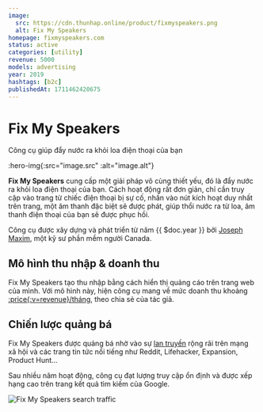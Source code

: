 ```yaml
---
image:
  src: https://cdn.thunhap.online/product/fixmyspeakers.png
  alt: Fix My Speakers
homepage: fixmyspeakers.com
status: active
categories: [utility]
revenue: 5000
models: advertising
year: 2019
hashtags: [b2c]
publishedAt: 1711462420675
---
```


# Fix My Speakers

Công cụ giúp đẩy nước ra khỏi loa điện thoại của bạn

:hero-img{:src="image.src" :alt="image.alt"}

__Fix My Speakers__ cung cấp một giải pháp vô cùng thiết yếu, đó là đẩy nước ra khỏi loa điện thoại của bạn. Cách hoạt động rất đơn giản, chỉ cần truy cập vào trang từ chiếc điện thoại bị sự cố, nhấn vào nút kích hoạt duy nhất trên trang, một âm thanh đặc biệt sẽ được phát, giúp thổi nước ra từ loa, âm thanh điện thoại của bạn sẽ được phục hồi.

Công cụ được xây dựng và phát triển từ năm {{ $doc.year }} bởi [Joseph Maxim](https://twitter.com/josephmxm), một kỹ sư phần mềm người Canada.

## Mô hình thu nhập & doanh thu

Fix My Speakers tạo thu nhập bằng cách hiển thị quảng cáo trên trang web của mình. Với mô hình này, hiện công cụ mang về mức doanh thu khoảng [:price{:v=revenue}/tháng](https://twitter.com/josephmxm/status/1664347657999986688), theo chia sẻ của tác giả.

## Chiến lược quảng bá

Fix My Speakers được quảng bá nhờ vào sự [lan truyền](https://fixmyspeakers.com/press) rộng rãi trên mạng xã hội và các trang tin tức nổi tiếng như Reddit, Lifehacker, Expansion, Product Hunt...

Sau nhiều năm hoạt động, công cụ đạt lượng truy cập ổn định và được xếp hạng cao trên trang kết quả tìm kiếm của Google.

![Fix My Speakers search traffic](https://pbs.twimg.com/media/GF3hoTLWkAEl4Ox?format=jpg&name=large)
